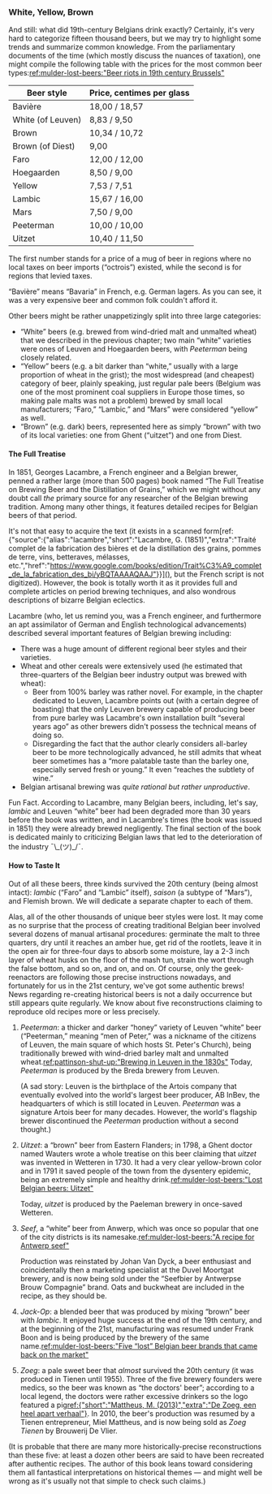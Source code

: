 ### White, Yellow, Brown

And still: what did 19th-century Belgians drink exactly? Certainly, it's very hard to categorize fifteen thousand beers, but we may try to highlight some trends and summarize common knowledge. From the parliamentary documents of the time (which mostly discuss the nuances of taxation), one might compile the following table with the prices for the most common beer types:[ref:mulder-lost-beers:"Beer riots in 19th century Brussels"](https://lostbeers.com/beer-riots-in-19th-century-brussels/)

| **Beer style**              | Price, centimes per glass |
|--------------------------|---------------------------|
| Bavière                  | 18,00 / 18,57 |
| White (of Leuven)        | 8,83 / 9,50 |
| Brown                    | 10,34 / 10,72 |
| Brown (of Diest)         | 9,00 |
| Faro                     | 12,00 / 12,00 |
| Hoegaarden               | 8,50 / 9,00 |
| Yellow                   | 7,53 / 7,51 |
| Lambic                   | 15,67 / 16,00 |
| Mars                     | 7,50 / 9,00 |
| Peeterman                | 10,00 / 10,00 |
| Uitzet                   | 10,40 / 11,50 |

The first number stands for a price of a mug of beer in regions where no local taxes on beer imports (“octrois”) existed, while the second is for regions that levied taxes.

“Bavière” means “Bavaria” in French, e.g. German lagers. As you can see, it was a very expensive beer and common folk couldn't afford it.

Other beers might be rather unappetizingly split into three large categories:

  * “White” beers (e.g. brewed from wind-dried malt and unmalted wheat) that we described in the previous chapter; two main “white” varieties were ones of Leuven and Hoegaarden beers, with *Peeterman* being closely related.
  * “Yellow” beers (e.g. a bit darker than “white,” usually with a large proportion of wheat in the grist); the most widespread (and cheapest) category of beer, plainly speaking, just regular pale beers (Belgium was one of the most prominent coal suppliers in Europe those times, so making pale malts was not a problem) brewed by small local manufacturers; “Faro,” “Lambic,” and “Mars” were considered “yellow” as well.
  * “Brown” (e.g. dark) beers, represented here as simply “brown” with two of its local varieties: one from Ghent (“uitzet”) and one from Diest.

#### The Full Treatise

In 1851, Georges Lacambre, a French engineer and a Belgian brewer, penned a rather large (more than 500 pages) book named “The Full Treatise on Brewing Beer and the Distillation of Grains,” which we might without any doubt call *the* primary source for any researcher of the Belgian brewing tradition. Among many other things, it features detailed recipes for Belgian beers of that period. 

It's not that easy to acquire the text (it exists in a scanned form[ref:{"source":{"alias":"lacambre","short":"Lacambre, G. (1851)","extra":"Traité complet de la fabrication des bières et de la distillation des grains, pommes de terre, vins, betteraves, mélasses, etc.","href":"https://www.google.com/books/edition/Trait%C3%A9_complet_de_la_fabrication_des_bi/yBQTAAAAQAAJ"}}](), but the French script is not digitized). However, the book is totally worth it as it provides full and complete articles on period brewing techniques, and also wondrous descriptions of bizarre Belgian eclectics.

Lacambre (who, let us remind you, was a French engineer, and furthermore an apt assimilator of German and English technological advancements) described several important features of Belgian brewing including:

  * There was a huge amount of different regional beer styles and their varieties.
  * Wheat and other cereals were extensively used (he estimated that three-quarters of the Belgian beer industry output was brewed with wheat):
      * Beer from 100% barley was rather novel. For example, in the chapter dedicated to Leuven, Lacambre points out (with a certain degree of boasting) that the only Leuven brewery capable of producing beer from pure barley was Lacambre's own installation built “several years ago” as other brewers didn't possess the technical means of doing so.
      * Disregarding the fact that the author clearly considers all-barley beer to be more technologically advanced, he still admits that wheat beer sometimes has a “more palatable taste than the barley one, especially served fresh or young.” It even “reaches the subtlety of wine.”
  * Belgian artisanal brewing was *quite rational but rather unproductive*.

Fun Fact. According to Lacambre, many Belgian beers, including, let's say, *lambic* and Leuven “white” beer had been degraded more than 30 years before the book was written, and in Lacambre's times (the book was issued in 1851) they were already brewed negligently. The final section of the book is dedicated mainly to criticizing Belgian laws that led to the deterioration of the industry ¯\\\_(ツ)_/¯.

#### How to Taste It

Out of all these beers, three kinds survived the 20th century (being almost intact): *lambic* (“Faro” and “Lambic” itself), *saison* (a subtype of “Mars”), and Flemish brown. We will dedicate a separate chapter to each of them.

Alas, all of the other thousands of unique beer styles were lost. It may come as no surprise that the process of creating traditional Belgian beer involved several dozens of manual artisanal procedures: germinate the malt to three quarters, dry until it reaches an amber hue, get rid of the rootlets, leave it in the open air for three-four days to absorb some moisture, lay a 2-3 inch layer of wheat husks on the floor of the mash tun, strain the wort through the false bottom, and so on, and on, and on. Of course, only the geek-reenactors are following those precise instructions nowadays, and fortunately for us in the 21st century, we've got some authentic brews! News regarding re-creating historical beers is not a daily occurrence but still appears quite regularly. We know about five reconstructions claiming to reproduce old recipes more or less precisely.

  1. *Peeterman*: a thicker and darker “honey” variety of Leuven “white” beer (“Peeterman,” meaning “men of Peter,” was a nickname of the citizens of Leuven, the main square of which hosts St. Peter's Church), being traditionally brewed with wind-dried barley malt and unmalted wheat.[ref:pattinson-shut-up:"Brewing in Leuven in the 1830s"](http://barclayperkins.blogspot.com/2009/05/brewing-in-leuven-in-1830s.html) Today, *Peeterman* is produced by the Breda brewery from Leuven.

      (A sad story: Leuven is the birthplace of the Artois company that eventually evolved into the world's largest beer producer, AB InBev, the headquarters of which is still located in Leuven. *Peeterman* was a signature Artois beer for many decades. However, the world's flagship brewer discontinued the *Peeterman* production without a second thought.)

  2. *Uitzet*: a “brown” beer from Eastern Flanders; in 1798, a Ghent doctor named Wauters wrote a whole treatise on this beer claiming that *uitzet* was invented in Wetteren in 1730. It had a very clear yellow-brown color and in 1791 it saved people of the town from the dysentery epidemic, being an extremely simple and healthy drink.[ref:mulder-lost-beers:"Lost Belgian beers: Uitzet"](https://lostbeers.com/lost-belgian-beers-uitzet/)

      Today, *uitzet* is produced by the Paeleman brewery in once-saved Wetteren.

  3. *Seef*, a “white” beer from Anwerp, which was once so popular that one of the city districts is its namesake.[ref:mulder-lost-beers:"A recipe for Antwerp seef"](https://lostbeers.com/a-recipe-for-antwerp-seef/)

      Production was reinstated by Johan Van Dyck, a beer enthusiast and coincidentally then a marketing specialist at the Duvel Moortgat brewery, and is now being sold under the “Seefbier by Antwerpse Brouw Compagnie” brand. Oats and buckwheat are included in the recipe, as they should be.

  4. *Jack-Op*: a blended beer that was produced by mixing “brown” beer with *lambic*. It enjoyed huge success at the end of the 19th century, and at the beginning of the 21st, manufacturing was resumed under Frank Boon and is being produced by the brewery of the same name.[ref:mulder-lost-beers:"Five “lost” Belgian beer brands that came back on the market"](https://lostbeers.com/five-lost-belgian-beer-brands-that-came-back-on-the-market/)

  5. *Zoeg*: a pale sweet beer that *almost* survived the 20th century (it was produced in Tienen until 1955). Three of the five brewery founders were medics, so the beer was known as “the doctors' beer”; according to a local legend, the doctors were rather excessive drinkers so the logo featured a pig[ref:{"short":"Mattheus, M. (2013)","extra":"De Zoeg, een heel apart verhaal"}](https://tienentroef.be/wp-content/uploads/2017/05/BierstripTekeningenWardBroesVerhaalAMSomers.pdf). In 2010, the beer's production was resumed by a Tienen entrepreneur, Miel Mattheus, and is now being sold as *Zoeg Tienen* by Brouwerij De Vlier.

(It is probable that there are many more historically-precise reconstructions than these five: at least a dozen other beers are said to have been recreated after authentic recipes. The author of this book leans toward considering them all fantastical interpretations on historical themes — and might well be wrong as it's usually not that simple to check such claims.)
